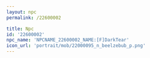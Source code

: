 ```yaml
---
layout: npc
permalink: /22600002

title: Npc
id: '22600002'
npc_name: 'NPCNAME_22600002_NAME:[F]DarkTear'
icon_url: 'portrait/mob/22000095_n_beelzebub_p.png'
---
```

